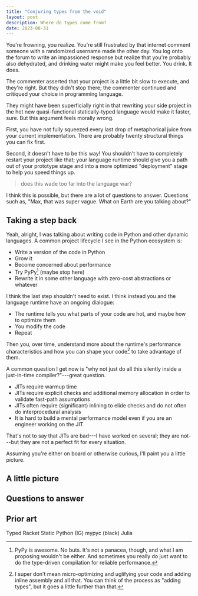 ```yaml
---
title: "Conjuring types from the void"
layout: post
description: Where do types come from?
date: 2023-08-31
---
```


You're frowning, you realize. You're still frustrated by that internet comment
someone with a randomized username made the other day. You log onto the forum
to write an impassioned response but realize that you're probably also
dehydrated, and drinking water might make you feel better. You drink. It does.

The commenter asserted that your project is a little bit slow to execute, and
they're right. But they didn't stop there; the commenter continued and
critiqued your choice in programming language.

They might have been superficially right in that rewriting your side project in
the hot new quasi-functional statically-typed language would make it faster,
sure. But this argument feels morally wrong.

First, you have not fully squeezed every last drop of metaphorical juice from
your current implementation. There are probably twenty structural things you
can fix first.

Second, it doesn't have to be this way! You shouldn't have to completely
restart your project like that; your language runtime should give you a path
out of your prototype stage and into a more optimized "deployment" stage to
help you speed things up.

> does this wade too far into the language war?

I think this is possible, but there are a lot of questions to answer. Questions
such as, "Max, that was super vague. What on Earth are you talking about?"

## Taking a step back

Yeah, alright, I was talking about writing code in Python and other dynamic
languages. A common project lifecycle I see in the Python ecosystem is:

* Write a version of the code in Python
* Grow it
* Become concerned about performance
* Try PyPy[^pypy] (maybe stop here)
* Rewrite it in some other language with zero-cost abstractions or whatever

[^pypy]: PyPy is awesome. No buts. It's not a panacea, though, and what I am
    proposing wouldn't be either. And sometimes you really do just want to do
    the type-driven compilation for reliable performance.

I think the last step shouldn't need to exist. I think instead you and the
language runtime have an ongoing dialogue:

* The runtime tells you what parts of your code are hot, and maybe how to
  optimize them
* You modify the code
* Repeat

Then you, over time, understand more about the runtime's performance
characteristics and how you can shape your code[^gross-c] to take advantage of
them.

[^gross-c]: I super don't mean micro-optimizing and uglifying your code and
    adding inline assembly and all that. You can think of the process as
    "adding types", but it goes a little further than that.

A common question I get now is "why not just do all this silently inside a
just-in-time compiler?"---great question.

* JITs require warmup time
* JITs require explicit checks and additional memory allocation in order to
  validate fast-path assumptions
* JITs often require (significant) inlining to elide checks and do not often do
  interprocedural analysis
* It is hard to build a mental performance model even if you are an engineer
  working on the JIT

That's not to say that JITs are bad---I have worked on several; they are
not---but they are not a perfect fit for every situation.

Assuming you're either on board or otherwise curious, I'll paint you a little
picture.

## A little picture

## Questions to answer

## Prior art

Typed Racket
Static Python (IG)
mypyc (black)
Julia
